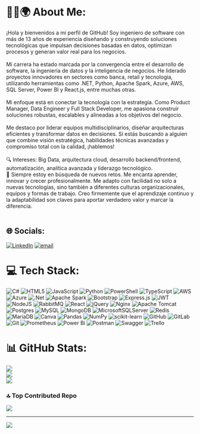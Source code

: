# 👨‍💻🌍 About Me:
¡Hola y bienvenidos a mi perfil de GitHub! Soy  ingeniero de software con más de 13 años de experiencia diseñando y construyendo soluciones tecnológicas que impulsan decisiones basadas en datos, optimizan procesos y generan valor real para los negocios.<br><br>Mi carrera ha estado marcada por la convergencia entre el desarrollo de software, la ingeniería de datos y la inteligencia de negocios. He liderado proyectos innovadores en sectores como banca, retail y tecnología, utilizando herramientas como .NET, Python, Apache Spark, Azure, AWS, SQL Server, Power BI y React.js, entre muchas otras.<br><br>Mi enfoque está en conectar la tecnología con la estrategia. Como Product Manager, Data Engineer y Full Stack Developer, me apasiona construir soluciones robustas, escalables y alineadas a los objetivos del negocio.<br><br>Me destaco por liderar equipos multidisciplinarios, diseñar arquitecturas eficientes y transformar datos en decisiones. Si estás buscando a alguien que combine visión estratégica, habilidades técnicas avanzadas y compromiso total con la calidad, ¡hablemos!<br><br>🔍 Intereses: Big Data, arquitectura cloud, desarrollo backend/frontend, automatización, analítica avanzada y liderazgo tecnológico.<br>🚀 Siempre estoy en búsqueda de nuevos retos. Me encanta aprender, innovar y crecer profesionalmente. Me adapto con facilidad no solo a nuevas tecnologías, sino también a diferentes culturas organizacionales, equipos y formas de trabajo. Creo firmemente que el aprendizaje continuo y la adaptabilidad son claves para aportar verdadero valor y marcar la diferencia.<br><br>


## 🌐 Socials:
[![LinkedIn](https://img.shields.io/badge/LinkedIn-%230077B5.svg?logo=linkedin&logoColor=white)](https://linkedin.com/in/ronal-gomez-mejía) [![email](https://img.shields.io/badge/Email-D14836?logo=gmail&logoColor=white)](mailto:ronalgomezmejia@hotmail.com) 

# 💻 Tech Stack:
![C#](https://img.shields.io/badge/c%23-%23239120.svg?style=plastic&logo=csharp&logoColor=white) ![HTML5](https://img.shields.io/badge/html5-%23E34F26.svg?style=plastic&logo=html5&logoColor=white) ![JavaScript](https://img.shields.io/badge/javascript-%23323330.svg?style=plastic&logo=javascript&logoColor=%23F7DF1E) ![Python](https://img.shields.io/badge/python-3670A0?style=plastic&logo=python&logoColor=ffdd54) ![PowerShell](https://img.shields.io/badge/PowerShell-%235391FE.svg?style=plastic&logo=powershell&logoColor=white) ![TypeScript](https://img.shields.io/badge/typescript-%23007ACC.svg?style=plastic&logo=typescript&logoColor=white) ![AWS](https://img.shields.io/badge/AWS-%23FF9900.svg?style=plastic&logo=amazon-aws&logoColor=white) ![Azure](https://img.shields.io/badge/azure-%230072C6.svg?style=plastic&logo=microsoftazure&logoColor=white) ![.Net](https://img.shields.io/badge/.NET-5C2D91?style=plastic&logo=.net&logoColor=white) ![Apache Spark](https://img.shields.io/badge/Apache%20Spark-FDEE21?style=plastic&logo=apachespark&logoColor=black) ![Bootstrap](https://img.shields.io/badge/bootstrap-%238511FA.svg?style=plastic&logo=bootstrap&logoColor=white) ![Express.js](https://img.shields.io/badge/express.js-%23404d59.svg?style=plastic&logo=express&logoColor=%2361DAFB) ![JWT](https://img.shields.io/badge/JWT-black?style=plastic&logo=JSON%20web%20tokens) ![NodeJS](https://img.shields.io/badge/node.js-6DA55F?style=plastic&logo=node.js&logoColor=white) ![RabbitMQ](https://img.shields.io/badge/rabbitmq-FF6600?style=plastic&logo=rabbitmq&logoColor=white) ![React](https://img.shields.io/badge/react-%2320232a.svg?style=plastic&logo=react&logoColor=%2361DAFB) ![jQuery](https://img.shields.io/badge/jquery-%230769AD.svg?style=plastic&logo=jquery&logoColor=white) ![Nginx](https://img.shields.io/badge/nginx-%23009639.svg?style=plastic&logo=nginx&logoColor=white) ![Apache Tomcat](https://img.shields.io/badge/apache%20tomcat-%23F8DC75.svg?style=plastic&logo=apache-tomcat&logoColor=black) ![Postgres](https://img.shields.io/badge/postgres-%23316192.svg?style=plastic&logo=postgresql&logoColor=white) ![MySQL](https://img.shields.io/badge/mysql-4479A1.svg?style=plastic&logo=mysql&logoColor=white) ![MongoDB](https://img.shields.io/badge/MongoDB-%234ea94b.svg?style=plastic&logo=mongodb&logoColor=white) ![MicrosoftSQLServer](https://img.shields.io/badge/Microsoft%20SQL%20Server-CC2927?style=plastic&logo=microsoft%20sql%20server&logoColor=white) ![Redis](https://img.shields.io/badge/redis-%23DD0031.svg?style=plastic&logo=redis&logoColor=white) ![MariaDB](https://img.shields.io/badge/MariaDB-003545?style=plastic&logo=mariadb&logoColor=white) ![Canva](https://img.shields.io/badge/Canva-%2300C4CC.svg?style=plastic&logo=Canva&logoColor=white) ![Pandas](https://img.shields.io/badge/pandas-%23150458.svg?style=plastic&logo=pandas&logoColor=white) ![NumPy](https://img.shields.io/badge/numpy-%23013243.svg?style=plastic&logo=numpy&logoColor=white) ![scikit-learn](https://img.shields.io/badge/scikit--learn-%23F7931E.svg?style=plastic&logo=scikit-learn&logoColor=white) ![GitHub](https://img.shields.io/badge/github-%23121011.svg?style=plastic&logo=github&logoColor=white) ![GitLab](https://img.shields.io/badge/gitlab-%23181717.svg?style=plastic&logo=gitlab&logoColor=white) ![Git](https://img.shields.io/badge/git-%23F05033.svg?style=plastic&logo=git&logoColor=white) ![Prometheus](https://img.shields.io/badge/Prometheus-E6522C?style=plastic&logo=Prometheus&logoColor=white) ![Power Bi](https://img.shields.io/badge/power_bi-F2C811?style=plastic&logo=powerbi&logoColor=black) ![Postman](https://img.shields.io/badge/Postman-FF6C37?style=plastic&logo=postman&logoColor=white) ![Swagger](https://img.shields.io/badge/-Swagger-%23Clojure?style=plastic&logo=swagger&logoColor=white) ![Trello](https://img.shields.io/badge/Trello-%23026AA7.svg?style=plastic&logo=Trello&logoColor=white)
# 📊 GitHub Stats:
![](https://github-readme-stats.vercel.app/api?username=rony1589&theme=react&hide_border=false&include_all_commits=false&count_private=false)<br/>
![](https://nirzak-streak-stats.vercel.app/?user=rony1589&theme=react&hide_border=false)<br/>
![](https://github-readme-stats.vercel.app/api/top-langs/?username=rony1589&theme=react&hide_border=false&include_all_commits=false&count_private=false&layout=compact)

### 🔝 Top Contributed Repo
![](https://github-contributor-stats.vercel.app/api?username=rony1589&limit=5&theme=react&combine_all_yearly_contributions=true)

---
[![](https://visitcount.itsvg.in/api?id=rony1589&icon=0&color=0)](https://visitcount.itsvg.in)

<!-- Proudly created with GPRM ( https://gprm.itsvg.in ) -->
